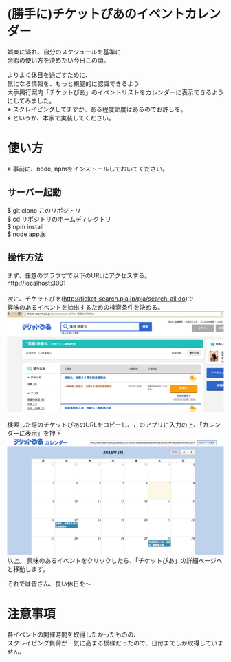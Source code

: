 (勝手に)チケットぴあのイベントカレンダー
==============

娯楽に溢れ、自分のスケジュールを基準に<br>
余暇の使い方を決めたい今日この頃。

よりよく休日を過ごすために、<br>
気になる情報を、もっと視覚的に認識できるよう<br>
大手興行案内「チケットぴあ」のイベントリストをカレンダーに表示できるようにしてみました。<br>
※ スクレイピングしてますが、ある程度節度はあるのでお許しを。<br>
※ というか、本家で実装してください。<br>


# 使い方
※ 事前に、node, npmをインストールしておいてください。

## サーバー起動
$ git clone このリポジトリ<br>
$ cd リポジトリのホームディレクトリ<br>
$ npm install<br>
$ node app.js<br>

## 操作方法
まず、任意のブラウザで以下のURLにアクセスする。<br>
http://localhost:3001<br>
<br>
次に、チケットぴあ(http://ticket-search.pia.jp/pia/search_all.do)で<br>
興味のあるイベントを抽出するための検索条件を決める。<br>
![](https://raw.githubusercontent.com/naosk8/ticket-pia-calendar/master/images/description1.png?token=ACwFKxHGtXmTCnLF3wP3VwNgKpWNBIq3ks5XNqswwA%3D%3D)
<br>
<br>
検索した際のチケットぴあのURLをコピーし、このアプリに入力の上、「カレンダーに表示」を押下<br>
![](https://raw.githubusercontent.com/naosk8/ticket-pia-calendar/master/images/description2.png?token=ACwFK-32RY3JCeSDSkhwkNkFn3ZveRRGks5XNqwZwA%3D%3D)
<br>
以上。
興味のあるイベントをクリックしたら、「チケットぴあ」の詳細ページへと移動します。

それでは皆さん、良い休日を〜

# 注意事項
各イベントの開催時間を取得したかったものの、<br>
スクレイピング負荷が一気に高まる模様だったので、日付までしか取得していません。<br>
